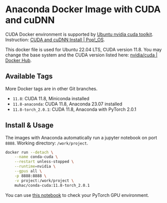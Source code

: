 # Anaconda Docker Image with CUDA and cuDNN

CUDA Docker environment is supported by [Ubuntu nvidia cuda toolkit](https://packages.ubuntu.com/jammy/amd64/nvidia-cuda-toolkit). Instruction: [CUDA and cuDNN Install | Pop!_OS](https://support.system76.com/articles/cuda/).

This docker file is used for Ubuntu 22.04 LTS, CUDA version 11.8. You may change the base system and the CUDA version listed here: [nvidia/cuda | Docker Hub](https://hub.docker.com/r/nvidia/cuda/tags?page=1).

## Available Tags

More Docker tags are in other Git branches.

- `11.8`: CUDA 11.8, Miniconda installed
- `11.8-anaconda`: CUDA 11.8, Anaconda 23.07 installed
- `11.8-torch_2.0.1`: CUDA 11.8, Anaconda with PyTorch 2.0.1

## Install & Usage

The images with Anaconda automatically run a jupyter notebook on port `8888`. Working directory: `/work/project`.

```bash
docker run --detach \
    --name conda-cuda \
    --restart unless-stopped \
    --runtime=nvidia \
    --gpus all \
    -p 8888:8888 \
    -v project:/work/project \
    muhac/conda-cuda:11.8-torch_2.0.1
```

You can use [this notebook](notebook/PyTorchGPU.ipynb) to check your PyTorch GPU environment.
